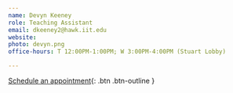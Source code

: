 ```yaml
---
name: Devyn Keeney
role: Teaching Assistant
email: dkeeney2@hawk.iit.edu 
website: 
photo: devyn.png
office-hours: T 12:00PM-1:00PM; W 3:00PM-4:00PM (Stuart Lobby)

---
```


[Schedule an appointment](#mailto:dkeeney2@hawk.iit.edu){: .btn .btn-outline }

